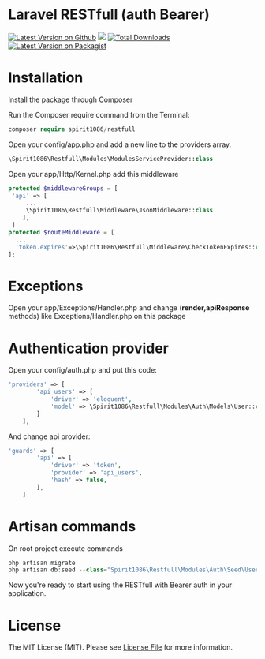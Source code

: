 # Laravel RESTfull (auth Bearer)
[![Latest Version on Github](https://img.shields.io/github/v/release/spirit1086/restfull.svg?style=flat)](https://packagist.org/packages/spirit1086/restfull)
![](https://github.com/spirit1086/restfull/workflows/PHP%20Composer/badge.svg?branch=main)
[![Total Downloads](https://img.shields.io/packagist/dt/spirit1086/restfull.svg?style=flat)](https://packagist.org/packages/spirit1086/restfull)
[![Latest Version on Packagist](https://img.shields.io/packagist/v/spirit1086/restfull.svg?style=flat)](https://img.shields.io/packagist/v/spirit1086/restfull.svg)
# Installation

Install the package through [Composer](https://getcomposer.org)

Run the Composer require command from the Terminal:
```php
composer require spirit1086/restfull
```

Open your config/app.php and add a new line to the providers array.
```php
\Spirit1086\Restfull\Modules\ModulesServiceProvider::class
```

Open your app/Http/Kernel.php add this middleware
```php
protected $middlewareGroups = [
 'api' => [
     ...
     \Spirit1086\Restfull\Middleware\JsonMiddleware::class
    ],
 ]       
protected $routeMiddleware = [
  ...
  'token.expires'=>\Spirit1086\Restfull\Middleware\CheckTokenExpires::class
];
```
# Exceptions
Open your app/Exceptions/Handler.php and change (**render,apiResponse** methods) like  Exceptions/Handler.php on this package
# Authentication provider
Open your config/auth.php and put this code:
```php
'providers' => [
        'api_users' => [
            'driver' => 'eloquent',
            'model' => \Spirit1086\Restfull\Modules\Auth\Models\User::class,
        ]
    ],
```

And change api provider:
```php
'guards' => [
        'api' => [
            'driver' => 'token',
            'provider' => 'api_users',
            'hash' => false,
        ],
    ]
```

# Artisan commands
On root project execute commands
```php
php artisan migrate
php artisan db:seed --class="Spirit1086\Restfull\Modules\Auth\Seed\UserSeeder"
```

Now you're ready to start using the RESTfull with Bearer auth in your application.

# License
The MIT License (MIT). Please see [License File](https://en.wikipedia.org/wiki/MIT_License) for more information.
